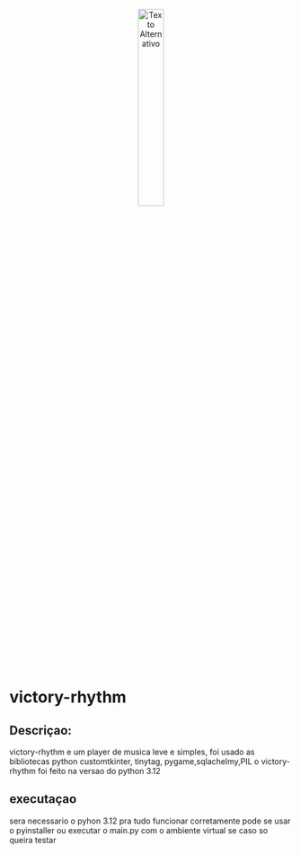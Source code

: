 <p align="center">
  <picture>
    <img src="https://github.com/Danizura/victory-rhythm/blob/main/imagens/icone_app.png" alt="Texto Alternativo" width="30%">
  </picture>
</p>

#                 victory-rhythm

## Descriçao:

victory-rhythm e um player de musica leve e simples, foi usado as bibliotecas python customtkinter, tinytag, pygame,sqlachelmy,PIL
o victory-rhythm foi feito na versao do python 3.12

## executaçao
sera necessario o pyhon 3.12 pra tudo funcionar corretamente
pode se usar o pyinstaller ou executar o main.py com o ambiente virtual se caso so queira testar





